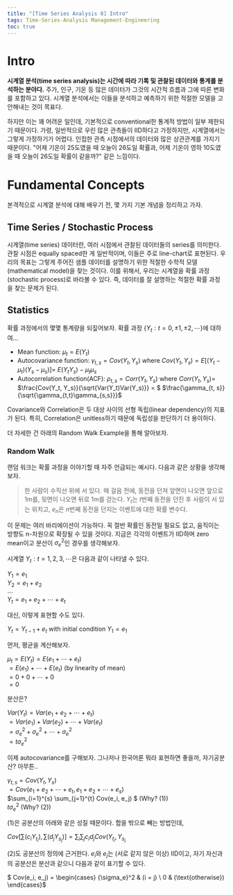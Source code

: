 ```yaml
---
title: "[Time Series Analysis 0] Intro"
tags: Time-Series-Analysis Management-Engineering
toc: true
---
```


# Intro
**시계열 분석(time series analysis)는 시간에 따라 기록 및 관찰된 데이터와 통계를 분석하는 분야다.** 주가, 인구, 기온 등 많은 데이터가 그것의 시간적 흐름과 그에 따른 변화를 포함하고 있다. 시계열 분석에서는 이들을 분석하고 예측하기 위한 적절한 모델을 고안해내는 것이 목표다.

하지만 이는 꽤 어려운 일인데, 기본적으로 conventional한 통계적 방법이 일부 제한되기 때문이다. 가령, 일반적으로 우린 많은 관측들이 IID하다고 가정하지만, 시계열에서는 그렇게 가정하기가 어렵다. 인접한 관측 시점에서의 데이터와 많은 상관관계를 가지기 때문이다. "어제 기온이 25도였을 때 오늘이 26도일 확률과, 어제 기온이 영하 10도였을 때 오늘이 26도일 확률이 같을까?" 같은 느낌이다.


# Fundamental Concepts
본격적으로 시계열 분석에 대해 배우기 전, 몇 가지 기본 개념을 정리하고 가자.

## Time Series / Stochastic Process
시계열(time series) 데이터란, 여러 시점에서 관찰된 데이터들의 series를 의미한다. 관찰 시점은 equally spaced한 게 일반적이며, 이들은 주로 line-chart로 표현된다. 우리의 목표는 그렇게 주어진 샘플 데이터를 설명하기 위한 적절한 수학적 모델(mathematical model)을 찾는 것이다. 이를 위해서, 우리는 시계열을 확률 과정(stochastic process)로 바라볼 수 있다. 즉, 데이터를 잘 설명하는 적절한 확률 과정을 찾는 문제가 된다.

## Statistics
확률 과정에서의 몇몇 통계량을 되짚어보자. 확률 과정 $\{Y_t: t = 0, \pm 1, \pm 2, \cdots \}$에 대하여...

- Mean function: $\mu_t = E(Y_t)$
- Autocovariance function: $\gamma_{t, s} = Cov(Y_t, Y_s)$ where $Cov(Y_t, Y_s) = E[(Y_t - \mu_t)(Y_s - \mu_s)] =$ $E(Y_tY_s) - \mu_t\mu_s$
- Autocorrelation function(ACF): $\rho_{t, s} = Corr(Y_t, Y_s)$ where $Corr(Y_t, Y_s) =$ $\frac{Cov(Y_t, Y_s)}{\sqrt{Var(Y_t)Var(Y_s)}} = $ $\frac{\gamma_{t, s}}{\sqrt{\gamma_{t,t}\gamma_{s,s}}}$

Covariance와 Correlation은 두 대상 사이의 선형 독립(linear dependency)의 지표가 된다. 특히, Correlation은 unitless하기 때문에 독립성을 판단하기 더 용이하다.

더 자세한 건 아래의 Random Walk Example을 통해 알아보자.

### Random Walk
랜덤 워크는 확률 과정을 이야기할 때 자주 언급되는 예시다. 다음과 같은 상황을 생각해보자.

> 한 사람이 수직선 위에 서 있다. 매 걸음 전에, 동전을 던져 앞면이 나오면 앞으로 1m를, 뒷면이 나오면 뒤로 1m를 걷는다. $Y_t$는 $t$번째 동전을 던진 후 사람이 서 있는 위치고, $e_n$은 $n$번째 동전을 던지는 이벤트에 대한 확률 변수다.

이 문제는 여러 바리에이션이 가능하다. 꼭 절반 확률인 동전일 필요도 없고, 움직이는 방향도 n-차원으로 확장될 수 있을 것이다. 지금은 각각의 이벤트가 IID하며 zero mean이고 분산이 ${\sigma_e}^2$인 경우를 생각해보자.

시계열 ${Y_t: t = 1, 2, 3, \cdots}$은 다음과 같이 나타낼 수 있다.

$Y_1 = e_1$
<br>$Y_2 = e_1 + e_2$
<br>$\cdots$
<br>$Y_t = e_1 + e_2 + \cdots + e_t$

대신, 이렇게 표현할 수도 있다.

$Y_t = Y_{t-1} + e_t$ with initial condition $Y_1 = e_1$

먼저, 평균을 계산해보자.

$\mu_t = E(Y_t) = E(e_1 + \cdots + e_t)$
<br>$= E(e_1) + \cdots + E(e_t)$ (by linearity of mean)
<br>$= 0+0+\cdots + 0$
<br>$=0$

분산은?

$Var(Y_t) = Var(e_1 + e_2 + \cdots + e_t)$
<br>$=Var(e_1) + Var(e_2) + \cdots + Var(e_t)$
<br>$={\sigma_e}^2 +{\sigma_e}^2 + \cdots + {\sigma_e}^2$
<br>$=t{\sigma_e}^2$

이제 autocovariance를 구해보자. 그나저나 한국어론 뭐라 표현하면 좋을까, 자기공분산? 아무튼..

$\gamma_{t, s} = Cov(Y_t, Y_s)$
<br> $=Cov(e_1 + e_2 + \cdots + e_t, e_1 + e_2 + \cdots + e_s)$
<br> $\sum_{i=1}^{s} \sum_{j=1}^{t} Cov(e_i, e_j) $ (Why? (1))
<br> $t{\sigma_e}^2$ (Why? (2))

(1)은 공분산의 아래와 같은 성질 때문이다. 합을 밖으로 빼는 방법인데,

$Cov[\sum(c_iY_{t_i}), \sum(d_jY_{s_j})] = \sum_i \sum_j c_id_j Cov(Y_{t_i}, Y_{s_j}$

(2)도 공분산의 정의에 근거한다. $e_i$와 $e_j$는 (서로 같지 않은 이상) IID이고, 자기 자신과의 공분산은 분산과 같으니 다음과 같이 표기할 수 있다.

$ Cov(e_i, e_j) = 
\begin{cases}
    {\sigma_e}^2 & (i = j) \\
    0 & (\text{otherwise}) 
\end{cases}$ 




